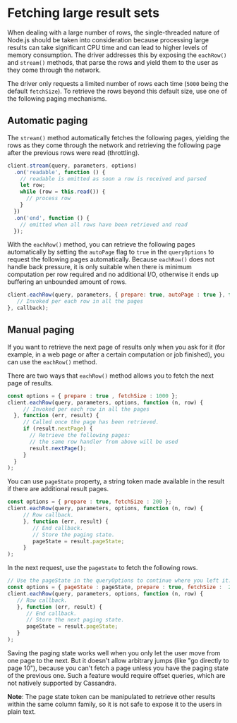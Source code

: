 # Fetching large result sets

When dealing with a large number of rows, the single-threaded nature of Node.js should be taken into consideration
because processing large results can take significant CPU time and can lead to higher levels of memory consumption.
The driver addresses this by exposing the `eachRow()` and `stream()` methods, that parse the rows and yield them to the
user as they come through the network.

The driver only requests a limited number of rows each time (`5000` being the default `fetchSize`). To retrieve the
rows beyond this default size, use one of the following paging mechanisms.

## Automatic paging

The `stream()` method automatically fetches the following pages, yielding the rows as they come through the network and
retrieving the following page after the previous rows were read (throttling).

```javascript
client.stream(query, parameters, options)
  .on('readable', function () {
    // readable is emitted as soon a row is received and parsed
    let row;
    while (row = this.read()) {
      // process row
    }
  })
  .on('end', function () {
    // emitted when all rows have been retrieved and read
  });
```

With the `eachRow()` method, you can retrieve the following pages automatically by setting the `autoPage` flag to
`true` in the `queryOptions` to request the following pages automatically. Because `eachRow()` does not handle back
pressure, it is only suitable when there is minimum computation per row required and no additional I/O, otherwise it
ends up buffering an unbounded amount of rows.


```javascript
client.eachRow(query, parameters, { prepare: true, autoPage : true }, function(n, row) {
   // Invoked per each row in all the pages
}, callback);
```

## Manual paging 

If you want to retrieve the next page of results only when you ask for it (for example, in a web page or after a
certain computation or job finished), you can use the `eachRow()` method.

There are two ways that `eachRow()` method allows you to fetch the next page of results.

```javascript
const options = { prepare : true , fetchSize : 1000 };
client.eachRow(query, parameters, options, function (n, row) { 
     // Invoked per each row in all the pages
  }, function (err, result) {
     // Called once the page has been retrieved.
     if (result.nextPage) {
       // Retrieve the following pages:
       // the same row handler from above will be used
       result.nextPage();
     }
  }
);
```

You can use `pageState` property, a string token made available in the result if there are additional result pages.

```javascript
const options = { prepare : true, fetchSize : 200 };
client.eachRow(query, parameters, options, function (n, row) { 
     // Row callback.
     }, function (err, result) {
        // End callback.
        // Store the paging state.
        pageState = result.pageState;
     }
);
```

In the next request, use the `pageState` to fetch the following rows.

```javascript
// Use the pageState in the queryOptions to continue where you left it.
const options = { pageState : pageState, prepare : true, fetchSize :  200 };
client.eachRow(query, parameters, options, function (n, row) {
   // Row callback.
   }, function (err, result) {
      // End callback.
      // Store the next paging state.
      pageState = result.pageState;
   }
);
```

Saving the paging state works well when you only let the user move from one page to the next. But it doesn't allow
arbitrary jumps (like "go directly to page 10"), because you can't fetch a page unless you have the paging state of the
previous one. Such a feature would require offset queries, which are not natively supported by Cassandra.

**Note**: The page state token can be manipulated to retrieve other results within the same column family, so it is not
safe to expose it to the users in plain text.

[query-options]: /api/type.QueryOptions/
[client-stream]: /api/class.Client/#stream